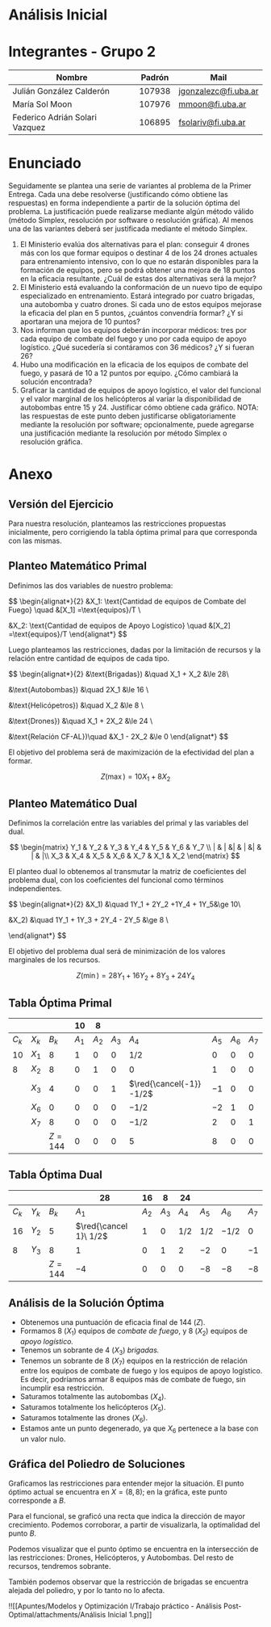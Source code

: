 # Análisis Inicial

# Integrantes - Grupo 2

| Nombre | Padrón | Mail |
| --- | --- | --- |
| Julián González Calderón | 107938 | jgonzalezc@fi.uba.ar |
| María Sol Moon | 107976 | mmoon@fi.uba.ar |
| Federico Adrián Solari Vazquez | 106895 | fsolariv@fi.uba.ar |

# Enunciado

Seguidamente se plantea una serie de variantes al problema de la Primer Entrega. Cada una debe resolverse (justificando cómo obtiene las respuestas) en forma independiente a partir de la solución óptima del problema. La justificación puede realizarse mediante algún método válido (método Simplex, resolución por software o resolución gráfica). Al menos una de las variantes deberá ser justificada mediante el método Simplex.

1. El Ministerio evalúa dos alternativas para el plan: conseguir 4 drones más con los que formar equipos o destinar 4 de los 24 drones actuales para entrenamiento intensivo, con lo que no estarán disponibles para la formación de equipos, pero se podrá obtener una mejora de 18 puntos en la eficacia resultante. ¿Cuál de estas dos alternativas será la mejor?
2. El Ministerio está evaluando la conformación de un nuevo tipo de equipo especializado en entrenamiento. Estará integrado por cuatro brigadas, una autobomba y cuatro drones. Si cada uno de estos equipos mejorase la eficacia del plan en 5 puntos, ¿cuántos convendría formar? ¿Y si aportaran una mejora de 10 puntos?
3. Nos informan que los equipos deberán incorporar médicos: tres por cada equipo de combate del fuego y uno por cada equipo de apoyo logístico. ¿Qué sucedería si contáramos con 36 médicos? ¿Y si fueran 26?
4. Hubo una modificación en la eficacia de los equipos de combate del fuego, y pasará de 10 a 12 puntos por equipo. ¿Cómo cambiará la solución encontrada?
5. Graficar la cantidad de equipos de apoyo logístico, el valor del funcional y el valor marginal de los helicópteros al variar la disponibilidad de autobombas entre 15 y 24. Justificar cómo obtiene cada gráfico. NOTA: las respuestas de este punto deben justificarse obligatoriamente mediante la resolución por software; opcionalmente, puede agregarse una justificación mediante la resolución por método Simplex o resolución gráfica.

# Anexo

## Versión del Ejercicio

Para nuestra resolución, planteamos las restricciones propuestas inicialmente, pero corrigiendo la tabla óptima primal para que corresponda con las mismas.

## Planteo Matemático Primal

Definimos las dos variables de nuestro problema:

$$
\begin{alignat*}{2}
&X_1: \text{Cantidad de equipos de Combate del Fuego}
\quad &[X_1] =\text{equipos}/T \\

&X_2: \text{Cantidad de equipos de Apoyo Logístico}
\quad &[X_2] =\text{equipos}/T
\end{alignat*}
$$

Luego planteamos las restricciones, dadas por la limitación de recursos y la relación entre cantidad de equipos de cada tipo.

$$
\begin{alignat*}{2}
&\text{Brigadas}) &\quad X_1 + X_2 &\le 28\\

&\text{Autobombas}) &\quad 2X_1  &\le 16 \\

&\text{Helicópetros}) &\quad  X_2 &\le 8 \\

&\text{Drones}) &\quad X_1 + 2X_2 &\le 24 \\

&\text{Relación CF-AL})\quad &X_1 - 2X_2 &\le 0
\end{alignat*}
$$

El objetivo del problema será de maximización de la efectividad del plan a formar.

$$
Z(\max) = 10X_1 + 8X_2 
$$

## Planteo Matemático Dual

Definimos la correlación entre las variables del primal y las variables del dual.

$$
\begin{matrix}
Y_1 & Y_2 & Y_3 & Y_4 & Y_5 & Y_6 & Y_7 \\
| & | &| & | &| & | & |\\
X_3 & X_4 & X_5 & X_6 & X_7 & X_1 & X_2
\end{matrix}
$$

El planteo dual lo obtenemos al transmutar la matriz de coeficientes del problema dual, con los coeficientes del funcional como términos independientes.

$$
\begin{alignat*}{2}
&X_1) &\quad 1Y_1 + 2Y_2 +1Y_4 + 1Y_5&\ge 10\\

&X_2) &\quad 1Y_1 + 1Y_3 + 2Y_4 - 2Y_5  &\ge 8 \\

\end{alignat*}
$$

El objetivo del problema dual será de minimización de los valores marginales de los recursos.

$$
Z(\min) = 28Y_1 + 16Y_2 + 8Y_3 + 24Y_4 
$$

## Tabla Óptima Primal

|  |  |  | $10$ | $8$ |  |  |  |  |  |
| --- | --- | --- | --- | --- | --- | --- | --- | --- | --- |
| $C_k$ | $X_k$ | $B_k$ | $A_1$ | $A_2$ | $A_3$ | $A_4$ | $A_5$ | $A_6$ | $A_7$ |
| $10$ | $X_1$ | $8$ | $1$ | $0$ | $0$ | $1/2$ | $0$ | $0$ | $0$ |
| $8$ | $X_2$ | $8$ | $0$ | $1$ | $0$ | $0$ | $1$ | $0$ | $0$ |
|  | $X_3$ | $4$ | $0$ | $0$ | $1$ | $\red{\cancel{-1}} -1/2$ | $-1$ | $0$ | $0$ |
|  | $X_6$ | $0$ | $0$ | $0$ | $0$ | $-1/2$ | $-2$ | $1$ | $0$ |
|  | $X_7$ | $8$ | $0$ | $0$ | $0$ | $-1/2$ | $2$ | $0$ | $1$ |
|  |  | $Z = 144$ | $0$ | $0$ | $0$ | $5$ | $8$ | $0$ | $0$ |

## Tabla Óptima Dual

|  |  |  | $28$ | $16$ | $8$ | $24$ |  |  |  |
| --- | --- | --- | --- | --- | --- | --- | --- | --- | --- |
| $C_k$ | $Y_k$ | $B_k$ | $A_1$ | $A_2$ | $A_3$ | $A_4$ | $A_5$ | $A_6$ | $A_7$ |
| $16$ | $Y_2$ | $5$ | $\red{\cancel 1}\  1/2$ | $1$ | $0$ | $1/2$ | $1/2$ | $-1/2$ | $0$ |
| $8$ | $Y_3$ | $8$ | $1$ | $0$ | $1$ | $2$ | $-2$ | $0$ | $-1$ |
|  |  | $Z = 144$ | $-4$ | $0$ | $0$ | $0$ | $-8$ | $-8$ | $-8$ |

## Análisis de la Solución Óptima

- Obtenemos una puntuación de eficacia final de $144\ (Z)$.
- Formamos $8\ (X_1)$ equipos de *combate de fuego*, y $8\ (X_2)$ equipos de *apoyo logístico.*
- Tenemos un sobrante de $4\ (X_3)$ *brigadas.*
- Tenemos un sobrante de $8\ (X_7)$ equipos en la restricción de relación entre los equipos de combate de fuego y los equipos de apoyo logístico. Es decir, podríamos armar $8$ equipos más de combate de fuego, sin incumplir esa restricción.
- Saturamos totalmente las autobombas $(X_4)$.
- Saturamos totalmente los helicópteros $(X_5)$.
- Saturamos totalmente las drones $(X_6)$.
- Estamos ante un punto degenerado, ya que $X_6$ pertenece a la base con un valor nulo.

## Gráfica del Poliedro de Soluciones

Graficamos las restricciones para entender mejor la situación. El punto óptimo actual se encuentra en $X = (8, 8)$; en la gráfica, este punto corresponde a $B$.

Para el funcional, se graficó una recta que indica la dirección de mayor crecimiento. Podemos corroborar, a partir de visualizarla, la optimalidad del punto $B$.

Podemos visualizar que el punto óptimo se encuentra en la intersección de las restricciones: Drones, Helicópteros, y Autobombas. Del resto de recursos, tendremos sobrante.

También podemos observar que la restricción de brigadas se encuentra alejada del poliedro, y por lo tanto no lo afecta.

!![[Apuntes/Modelos y Optimización I/Trabajo práctico - Análisis Post-Optimal/attachments/Análisis Inicial 1.png]]